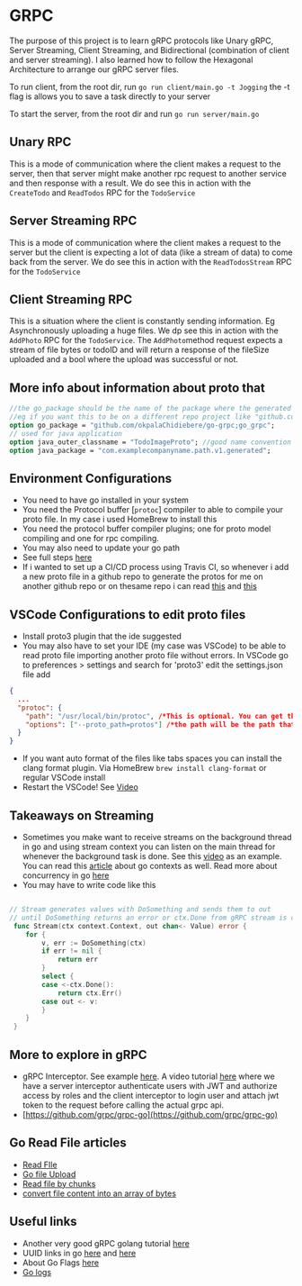 # GRPC

The purpose of this project is to learn gRPC protocols like Unary gRPC, Server Streaming, Client Streaming, and Bidirectional (combination of client and server streaming). I also learned how to follow the Hexagonal Architecture to arrange our gRPC server files.

To run client, from the root dir, run `go run client/main.go -t Jogging` the -t flag is allows you to save a task directly to your server

To start the server, from the root dir and run `go run server/main.go`

## Unary RPC

This is a mode of communication where the client makes a request to the server, then that server might make another rpc request to another service and then response with a result. We do see this in action with the `CreateTodo` and `ReadTodos` RPC for the `TodoService`

## Server Streaming RPC

This is a mode of communication where the client makes a request to the server but the client is expecting a lot of data (like a stream of data) to come back from the server. We do see this in action with the `ReadTodosStream` RPC for the `TodoService`

## Client Streaming RPC

This is a situation where the client is constantly sending information. Eg Asynchronously uploading a huge files. We dp see this in action with the `AddPhoto` RPC for the `TodoService`. The `AddPhoto`method request expects a stream of file bytes or todoID and will return a response of the fileSize uploaded and a bool where the upload was successful or not.

## More info about information about proto that

```proto
//the go_package should be the name of the package where the generated will be.
//eg if you want this to be on a different repo project like "github.com/okpalaChidiebere/generated-protos/todos/v1
option go_package = "github.com/okpalaChidiebere/go-grpc;go_grpc";
// used for java application
option java_outer_classname = "TodoImageProto"; //good name convention is ${fileName}Proto
option java_package = "com.examplecompanyname.path.v1.generated";
```

## Environment Configurations

- You need to have go installed in your system
- You need the Protocol buffer [`protoc`] compiler to able to compile your proto file. In my case i used HomeBrew to install this
- You need the protocol buffer compiler plugins; one for proto model compiling and one for rpc compiling.
- You may also need to update your go path
- See full steps [here](https://grpc.io/docs/languages/go/quickstart/#prerequisites)
- If i wanted to set up a CI/CD process using Travis CI, so whenever i add a new proto file in a github repo to generate the protos for me on another github repo or on thesame repo i can read [this](https://docs.travis-ci.com/user/installing-dependencies/#installing-packages-on-macos) and [this](https://docs.travis-ci.com/user/installing-dependencies/#installing-projects-from-source)

## VSCode Configurations to edit proto files

- Install proto3 plugin that the ide suggested
- You may also have to set your IDE (my case was VSCode) to be able to read proto file importing another proto file without errors. In VSCode go to preferences > settings and search for 'proto3' edit the settings.json file add

```json
{
  ...
  "protoc": {
	"path": "/usr/local/bin/protoc", /*This is optional. You can get this path by running in termial `which protoc`*/
    "options": ["--proto_path=protos"] /*the path will be the path that your proto file is defined. For this project its called `protos`*/
  }
}

```

- If you want auto format of the files like tabs spaces you can install the clang format plugin. Via HomeBrew `brew install clang-format` or regular VSCode install
- Restart the VSCode! See [Video](https://www.youtube.com/watch?v=3r327rjB8qg)

## Takeaways on Streaming

- Sometimes you make want to receive streams on the background thread in go and using stream context you can listen on the main thread for whenever the background task is done. See this [video](https://www.youtube.com/watch?v=l_74x_qQZB8) as an example. You can read this [article](https://www.digitalocean.com/community/tutorials/how-to-use-contexts-in-go) about go contexts as well. Read more about concurrency in go [here](https://go.dev/blog/pipelines)
- You may have to write code like this

```go

// Stream generates values with DoSomething and sends them to out
// until DoSomething returns an error or ctx.Done from gRPC stream is closed.
 func Stream(ctx context.Context, out chan<- Value) error {
 	for {
 		v, err := DoSomething(ctx)
 		if err != nil {
 			return err
 		}
 		select {
 		case <-ctx.Done():
 			return ctx.Err()
 		case out <- v:
 		}
 	}
 }
```

## More to explore in gRPC

- gRPC Interceptor. See example [here](https://github.com/grpc/grpc-go/tree/master/examples/features/interceptor). A video tutorial [here](https://www.youtube.com/watch?v=kVpB-uH6X-s) where we have a server interceptor authenticate users with JWT and authorize access by roles and the client interceptor to login user and attach jwt token to the request before calling the actual grpc api.
- [https://github.com/grpc/grpc-go](https://github.com/grpc/grpc-go)

## Go Read File articles

- [Read FIle](https://zetcode.com/golang/readfile/)
- [Go file Upload](https://tutorialedge.net/golang/go-file-upload-tutorial/)
- [Read file by chunks](https://gist.github.com/rodkranz/90c82583987a15e3d0f2c4678f2835c7)
- [convert file content into an array of bytes](https://socketloop.com/tutorials/convert-file-content-into-array-of-bytes-in-go)

## Useful links

- Another very good gRPC golang tutorial [here](https://earthly.dev/blog/golang-grpc-example/)
- UUID links in go [here](https://yourbasic.org/golang/generate-uuid-guid/) and [here](https://stackoverflow.com/questions/67729822/how-to-generate-a-deterministic-set-of-uuids-in-golang)
- About Go Flags [here](https://www.developer.com/languages/flag-package-go-golang/)
- [Go logs](https://stackoverflow.com/questions/70521948/why-dont-i-see-fmt-logs-in-my-terminal-when-running-go-app-locally)
